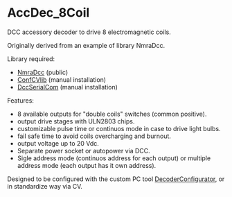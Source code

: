 # AccDec_8Coil

DCC accessory decoder to drive 8 electromagnetic coils.

Originally derived from an example of library NmraDcc.

Library required:

- [NmraDcc] (public)
- [ConfCVlib] (manual installation)
- [DccSerialCom] (manual installation)

Features:

- 8 available outputs for "double coils" switches (common positive).
- output drive stages with ULN2803 chips.
- customizable pulse time or continuos mode in case to drive light bulbs.
- fail safe time to avoid coils overcharging and burnout.
- output voltage up to 20 Vdc.
- Separate power socket or autopower via DCC.
- Sigle address mode (continuos address for each output) or multiple address mode (each output has it own address).

Designed to be configured with the custom PC tool [DecoderConfigurator], or in standardize way via CV.

[NmraDcc]: https://github.com/mrrwa/NmraDcc
[ConfCVlib]: https://github.com/M5Ross/ConfCVlib
[DccSerialCom]: https://github.com/M5Ross/DccSerialCom
[DecoderConfigurator]: https://github.com/M5Ross/DecoderConfigurator